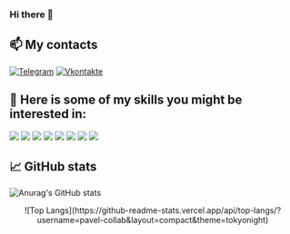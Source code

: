 ### Hi there 👋

## 📫 My contacts
[![Telegram](https://img.shields.io/badge/-Telegram-090909?style=for-the-badge&logo=telegram&logoColor=27A0D9)](https://t.me/skfhs_45)
[![Vkontakte](https://img.shields.io/badge/-Vkontakte-090909?style=for-the-badge&logo=Vk&logoColor=4F7DB3)](https://vk.com/id436243157)

<!-- Add some information about me -->
<!-- ### I'm currently a MIPT student on Department of Radio Engineering and Cybernetics. -->

<!-- Improve this section -->

<!-- ## :grey_question: About me:
I’m currently...
- learning С/C++ :eyes:
- studying higher mathematics and general physics :exclamation: -->

<!-- Senter this icons -->
## :wrench: Here is some of my skills you might be interested in:
![](https://img.shields.io/badge/OS-Linux-informational?style=flat&logo=linux&logoColor=white&color=2bbc8a)
![](https://img.shields.io/badge/Code-C-informational?style=flat&logo=C&logoColor=white&color=2bbc8a)
![](https://img.shields.io/badge/Code-C++-informational?style=flat&logo=C++&logoColor=white&color=2bbc8a)
![](https://img.shields.io/badge/DevOps-git-informational?style=flat&logo=git&logoColor=white&color=2bbc8a)
![](https://img.shields.io/badge/Scripting-bash-informational?style=flat&logo=gnu-bash&logoColor=white&color=2bbc8a)
![](https://img.shields.io/badge/Code-Python-informational?style=flat&logo=python&logoColor=white&color=2bbc8a)
![](https://img.shields.io/badge/Code-Latex-informational?style=flat&logo=Latex&logoColor=white&color=2bbc8a)
![](https://img.shields.io/badge/DevOps-Cmake-informational?style=flat&logo=CMake&logoColor=white&color=2bbc8a)

## 📈 GitHub stats
<!-- sentering this icons -->

![Anurag's GitHub stats](https://github-readme-stats.vercel.app/api?username=pavel-collab&show_icons=true&theme=tokyonight)

<p align="center">
![Top Langs](https://github-readme-stats.vercel.app/api/top-langs/?username=pavel-collab&layout=compact&theme=tokyonight)
</p>

<!--
**pavel-collab/pavel-collab** is a ✨ _special_ ✨ repository because its `README.md` (this file) appears on your GitHub profile.

Here are some ideas to get you started:

- 🔭 I’m currently working on ...
- 🌱 I’m currently learning ...
- 👯 I’m looking to collaborate on ...
- 🤔 I’m looking for help with ...
- 💬 Ask me about ...
- 📫 How to reach me: ...
- 😄 Pronouns: ...
- ⚡ Fun fact: ...
-->
